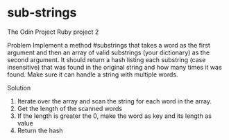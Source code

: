 # sub-strings
The Odin Project Ruby project 2

Problem
Implement a method #substrings that takes a word as the first argument and then an array of valid substrings (your dictionary) as the second argument. It should return a hash listing each substring (case insensitive) that was found in the original string and how many times it was found. Make sure it can handle a string with multiple words.

Solution
1. Iterate over the array and scan the string for each word in the array.
2. Get the length of the scanned words
3. If the length is greater the 0, make the word as key and its length as value
4. Return the hash
